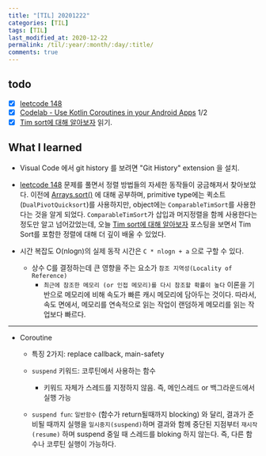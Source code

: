 ```yaml
---
title: "[TIL] 20201222"
categories: [TIL]
tags: [TIL]
last_modified_at: 2020-12-22
permalink: /til/:year/:month/:day/:title/
comments: true
---
```

## todo
- [X] [leetcode 148](https://leetcode.com/problems/sort-list/)
- [X] [Codelab - Use Kotlin Coroutines in your Android Apps](https://developer.android.com/courses/pathways/android-coroutines) 1/2
- [X] [Tim sort에 대해 알아보자](https://d2.naver.com/helloworld/0315536) 읽기.

## What I learned
* Visual Code 에서 git history 를 보려면 "Git History" extension 을 설치.

* [leetcode 148](https://leetcode.com/problems/sort-list/) 문제를 풀면서 정렬 방법들의 자세한 동작들이 궁금해져서 찾아보았다. 이전에 [Arrays.sort()](https://dev-eunji.github.io/til/2020/12/12/TIL/) 에 대해 공부하며, primitive type에는 퀵소트(`DualPivotQuicksort`)를 사용하지만, object에는 `ComparableTimSort`를 사용한다는 것을 알게 되었다. `ComparableTimSort`가 삽입과 머지정렬을 함께 사용한다는 정도만 알고 넘어갔었는데, 오늘 [Tim sort에 대해 알아보자](https://d2.naver.com/helloworld/0315536) 포스팅을 보면서 Tim Sort를 포함한 정렬에 대해 더 깊이 배울 수 있었다.

* 시간 복잡도 O(nlogn)의 실제 동작 시간은 `C * nlogn + a` 으로 구할 수 있다.
    * 상수 C를 결정하는데 큰 영향을 주는 요소가 `참조 지역성(Locality of Reference)`
        * `최근에 참조한 메모리 (or 인접 메모리)를 다시 참조할 확률이 높다` 이론을 기반으로 메모리에 비해 속도가 빠른 캐시 메모리에 담아두는 것이다. 따라서, 속도 면에서, 메모리를 연속적으로 읽는 작업이 랜덤하게 메모리를 읽는 작업보다 빠르다.


---

* Coroutine
    * 특징 2가지: replace callback, main-safety

    * `suspend` 키워드: 코루틴에서 사용하는 함수 
        * 키워드 자체가 스레드를 지정하지 않음. 즉, 메인스레드 or 백그라운드에서 실행 가능

    * `suspend fun`: `일반함수` (함수가 return될때까지 blocking) 와 달리, 결과가 준비될 때까지 실행을 `일시중지(suspend)`하며 결과와 함께 중단된 지점부터 `재시작(resume)` 하며 suspend 중일 때 스레드를 bloking 하지 않는다. 즉, 다른 함수나 코루틴 실행이 가능하다.
